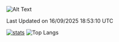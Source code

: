 ![Alt Text](https://media.tenor.com/3Gehha8RO-sAAAAC/goose-dance.gif)

<!--START_SECTION:waka-->

 Last Updated on 16/09/2025 18:53:10 UTC
<!--END_SECTION:waka-->
[![stats](https://github-readme-stats-rose-phi.vercel.app/api?username=jxncted&count_private=true)](https://github.com/jxncted/github-readme-stats)
![Top Langs](https://github-readme-stats-rose-phi.vercel.app/api/top-langs/?username=jxncted\&layout=compact&hide=c,assembly,jupyter%20notebook)
